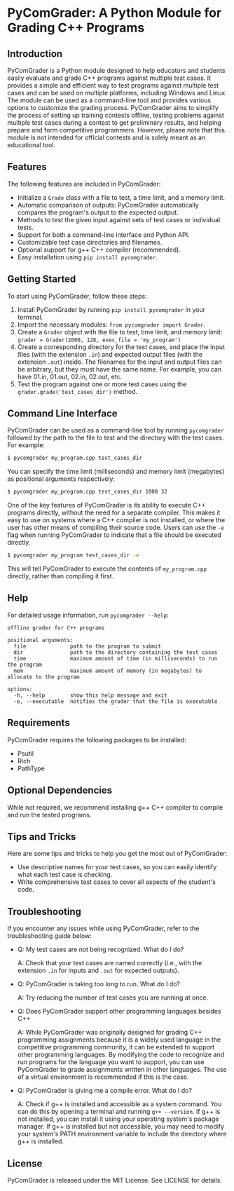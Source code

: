  PyComGrader: A Python Module for Grading C++ Programs
=====================================================

Introduction
------------

PyComGrader is a Python module designed to help educators and students easily evaluate and grade C++ programs against multiple test cases. It provides a simple and efficient way to test programs against multiple test cases and can be used on multiple platforms, including Windows and Linux. The module can be used as a command-line tool and provides various options to customize the grading process. PyComGrader aims to simplify the process of setting up training contests offline, testing problems against multiple test cases during a contest to get preliminary results, and helping prepare and form competitive programmers. However, please note that this module is not intended for official contests and is solely meant as an educational tool.

Features
--------

The following features are included in PyComGrader:

* Initialize a `Grade` class with a file to test, a time limit, and a memory limit.
* Automatic comparison of outputs: PyComGrader automatically compares the program's output to the expected output.
* Methods to test the given input against sets of test cases or individual tests.
* Support for both a command-line interface and Python API.
* Customizable test case directories and filenames.
* Optional support for g++ C++ compiler (recommended).
* Easy installation using `pip install pycomgrader`.

Getting Started
---------------

To start using PyComGrader, follow these steps:

1. Install PyComGrader by running `pip install pycomgrader` in your terminal.
2. Import the necessary modules: `from pycomgrader import Grader`.
3. Create a `Grader` object with the file to test, time limit, and memory limit: `grader = Grader(2000, 128, exec_file = 'my_program')`
4. Create a corresponding directory for the test cases, and place the input files (with the extension `.in`) and expected output files (with the extension `.out`) inside. The filenames for the input and output files can be arbitrary, but they must have the same name. For example, you can have 01.in, 01.out, 02.in, 02.out, etc.
5. Test the program against one or more test cases using the `grader.grade('test_cases_dir')` method.

Command Line Interface
----------------------

PyComGrader can be used as a command-line tool by running `pycomgrader` followed by the path to the file to test and the directory with the test cases. For example:
```bash
$ pycomgrader my_program.cpp test_cases_dir
```
You can specify the time limit (milliseconds) and memory limit (megabytes) as positional arguments respectively:
```bash
$ pycomgrader my_program.cpp test_cases_dir 1000 32
```
One of the key features of PyComGrader is its ability to execute C++ programs directly, without the need for a separate compiler. This makes it easy to use on systems where a C++ compiler is not installed, or where the user has other means of compiling their source code. Users can use the `-e` flag when running PyComGrader to indicate that a file should be executed directly.
```bash
$ pycomgrader my_program test_cases_dir -e
```
This will tell PyComGrader to execute the contents of `my_program.cpp` directly, rather than compiling it first.

Help
----

For detailed usage information, run `pycomgrader --help`:
```
offline grader for C++ programs

positional arguments:
  file              path to the program to submit
  dir               path to the directory containing the test cases
  time              maximum amount of time (in milliseconds) to run the program
  mem               maximum amount of memory (in megabytes) to allocate to the program

options:
  -h, --help        show this help message and exit
  -e, --executable  notifies the grader that the file is executable
```
Requirements
------------

PyComGrader requires the following packages to be installed:

* Psutil
* Rich
* PathType

Optional Dependencies
-----------------------

While not required, we recommend installing g++ C++ compiler to compile and run the tested programs.

Tips and Tricks
--------------

Here are some tips and tricks to help you get the most out of PyComGrader:

* Use descriptive names for your test cases, so you can easily identify what each test case is checking.
* Write comprehensive test cases to cover all aspects of the student's code.

Troubleshooting
---------------

If you encounter any issues while using PyComGrader, refer to the troubleshooting guide below:

* Q: My test cases are not being recognized. What do I do?

  A: Check that your test cases are named correctly (i.e., with the extension `.in` for inputs and `.out` for expected outputs).

* Q: PyComGrader is taking too long to run. What do I do?

  A: Try reducing the number of test cases you are running at once.

* Q: Does PyComGrader support other programming languages besides C++  
  
  A: While PyComGrader was originally designed for grading C++ programming assignments because it is a widely used language in the competitive programming community, it can be extended to support other programming languages. By modifying the code to recognize and run programs for the language you want to support, you can use PyComGrader to grade assignments written in other languages. The use of a virtual environment is recommended if this is the case.

* Q: PyComGrader is giving me a compile error. What do I do?
  
  A: Check if g++ is installed and accessible as a system command. You can do this by opening a terminal and running `g++ --version`. If g++ is not installed, you can install it using your operating system's package manager. If g++ is installed but not accessible, you may need to modify your system's PATH environment variable to include the directory where g++ is installed.

License
-------

PyComGrader is released under the MIT License. See LICENSE for details.
